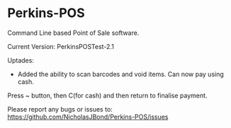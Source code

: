# Perkins-POS
 Command Line based Point of Sale software.

 Current Version: PerkinsPOSTest-2.1



 Uptades:
 - Added the ability to scan barcodes and void items. Can now pay using cash.

 Press ~ button, then C(for cash) and then return to finalise payment.


Please report any bugs or issues to: https://github.com/NicholasJBond/Perkins-POS/issues
